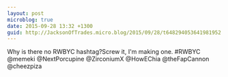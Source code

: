 ```yaml
---
layout: post
microblog: true
date: 2015-09-28 13:32 +1300
guid: http://JacksonOfTrades.micro.blog/2015/09/28/t648294053641981952.html
---
```

Why is there no RWBYC hashtag?Screw it, I'm making one. #RWBYC @memeki @NextPorcupine @ZirconiumX @HowEChia @theFapCannon
@cheezpiza
